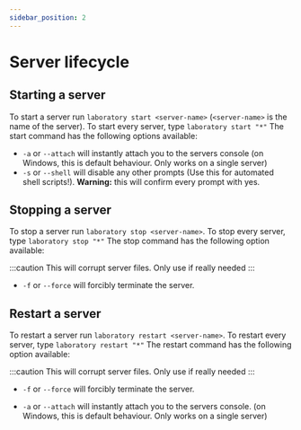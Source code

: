 ```yaml
---
sidebar_position: 2
---
```


# Server lifecycle

## Starting a server

To start a server run `laboratory start <server-name>` (`<server-name>` is the name of the server). To start every server, type `laboratory start "*"`
The start command has the following options available:

- `-a` or `--attach` will instantly attach you to the servers console (on Windows, this is default behaviour. Only works on a single server)
- `-s` or `--shell` will disable any other prompts (Use this for automated shell scripts!). **Warning:** this will confirm every prompt with yes.

## Stopping a server

To stop a server run `laboratory stop <server-name>`. To stop every server, type `laboratory stop "*"`
The stop command has the following option available:

:::caution
This will corrupt server files. Only use if really needed
:::
- `-f` or `--force` will forcibly terminate the server. 

## Restart a server

To restart a server run `laboratory restart <server-name>`. To restart every server, type `laboratory restart "*"`
The restart command has the following option available:

:::caution
This will corrupt server files. Only use if really needed
:::
- `-f` or `--force` will forcibly terminate the server.

- `-a` or `--attach` will instantly attach you to the servers console. (on Windows, this is default behaviour. Only works on a single server)